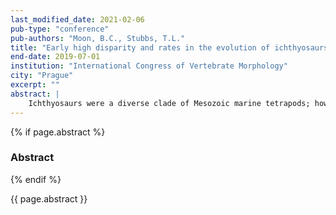 ```yaml
---
last_modified_date: 2021-02-06
pub-type: "conference"
pub-authors: "Moon, B.C., Stubbs, T.L."
title: "Early high disparity and rates in the evolution of ichthyosaurs (Reptilia: Diapsida)"
end-date: 2019-07-01
institution: "International Congress of Vertebrate Morphology"
city: "Prague"
excerpt: ""
abstract: |
    Ichthyosaurs were a diverse clade of Mesozoic marine tetrapods; however, the evolution of the group has been understudied. Previous work shows an evolutionary bottleneck across the Triassic–Jurassic boundary, based only on a subset of genera. Here, we present a macroevolutionary analysis of ichthyosaurs using a recently published species‐level dataset. We use an established disparity work‐flow to explore evolutionary rates of discrete skeletal and continuous characters related to body size. Reduction of disparity across the Triassic–Jurassic boundary is less than previously thought, followed by a long‐term decrease. Post‐Triassic ichthyosaurs notably occupy different morphospace compared to Triassic ichthyosaurs, supporting a substantial turnover; however, resolution and preservation is insufficient to be certain on the timing and length of this. Magnitude of early high disparity is dependent on resolution but is accompanied by high initial rates of evolution in discrete characters and in body and skull size predominantly in the Early–Middle Triassic; these trends are agnostic of the time‐scaling used. Our results evidence rapid shifts in morphology associated with changes in ecology early in ichthyosaur evolution, followed by relative stasis as taxa specialize within their niches. They also build the framework for future investigations of the marine incursions of major tetrapod clades.
---
```


{% if page.abstract %}
### Abstract ###
{% endif %}

{{ page.abstract }}

